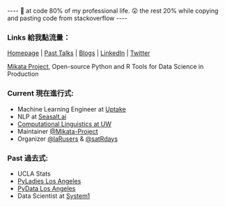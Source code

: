 ---- 🥺 at code 80% of my professional life. 😲 the rest 20% while copying and pasting code from stackoverflow ----

### Links 給我點流量：

[Homepage](https://amy17519.me) | [Past Talks](https://amy17519.me/talk/) | [Blogs](https://amy17519.me/post/) | [LinkedIn](https://www.linkedin.com/in/amy17519) | [Twitter](https://www.twitter.com/amy17519)

[Mikata Project](https://mikata.dev), Open-source Python and R Tools for Data Science in Production

### Current 現在進行式:

- Machine Learning Engineer at [Uptake](https://uptake.com)
- NLP at [Seasalt.ai](https://seasalt.ai/)
- [Computational Linguistics at UW](https://www.compling.uw.edu)
- Maintainer [@Mikata-Project](https://github.com/Mikata-Project)
- Organizer [@laRusers](https://github.com/laRusers) & [@satRdays](https://github.com/satRdays)

### Past 過去式:

- UCLA Stats
- [PyLadies Los Angeles](https://www.meetup.com/Pyladies-LA/)
- [PyData Los Angeles](https://pydata.org)
- Data Scientist at [System1](https://system1.com)
